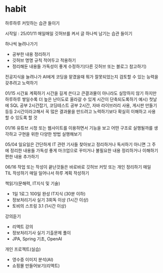 # habit
하루하루 커밋하는 습관 들이기

시작일 : 25/01/11
매일매일 깃허브를 켜서 글 하나씩 남기는 습관 들이기

하나씩 늘려나가기
- 공부한 내용 정리하기
- 깃허브 명명 규칙 적어두고 적용하기
- 정리해둔 내용들 가독성이 좋게 수정하기(다른 깃허브 또는 블로그 참고하기)

전공지식을 늘려나가 AI에게 코딩을 맡겼을때 뭐가 잘못되었는지 검토할 수 있는 능력을 갖추려고 노력하기

01/15
시간표 계획하기
시간을 길게 쓴다고 큰결과물이 아니라도 실망하지 않기
하지만 하루하루 쌓일수록 더 높은 난이도로 올라갈 수 있게 시간이 단축되도록하기
예시) 첫날에 SQL 공부 2시간잡기, 코딩테스트 공부 2시간, 자바 라이브러리 사용, 게시판 만들기 등등
2시간이라고해서 꼭 많은 결과물을 만드려고 노력하기보다 확실히 이해하고 사용할 수 있도록 할 것

01/16
유튜브 시청 또는 웹사이트를 이용하면서 기능을 보고 어떤 구조로 실행될까를 생각하고 구현을 위한 다양한 방법 실행해보기


05/04 
일요일은 간단하게 IT 관련 기사들 찾아보고 정리하거나 독서하기
아니면 그 주에 정리한 내용들 가독성 좋게 마크업으로 꾸미거나 불필요한 내용 정리하거나 이해하기 편한 내용 추가하기

06/16
작업 또는 작성이 끝난것들은 바로바로 깃허브 커밋 또는 개인 정리하기
매일 TIL 작성하기
매일 일어나서 하루 계획 작성하기

책읽기(문해력, IT지식 및 기술)
- 1일 1로그 100일 완성 IT지식 (30분 이하)
- 정보처리기사 실기 3회독 이상 (1시간 이상)
- 토비의 스프링 3.1 (1시간 이상)

강의듣기
- 리액트 강의
- 정보처리기사 실기 기출문제 풀이
- JPA, Spring 기초, OpenAI

개인 프로젝트(실습)
- 영수증 이미지 분석(AI)
- 쇼핑몰 만들어보기(리액트)



